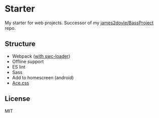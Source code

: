 # Starter

My starter for web projects. Successor of my [james2doyle/BassProject](https://github.com/james2doyle/BassProject) repo.

## Structure

- Webpack ([with swc-loader](https://swc-project.github.io/))
- Offline support
- ES lint
- Sass
- Add to homescreen (android)
- [Ace.css](http://basscss.com/ace/)

## License

MIT
